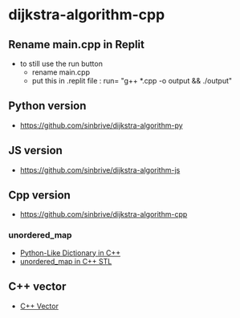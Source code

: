 # dijkstra-algorithm-cpp

## Rename main.cpp in Replit
- to still use the run button 
  - rename main.cpp
  - put this in .replit file : run= "g++ *.cpp -o output && ./output"  

## Python version
- https://github.com/sinbrive/dijkstra-algorithm-py

## JS version 
- https://github.com/sinbrive/dijkstra-algorithm-js

## Cpp version 
- https://github.com/sinbrive/dijkstra-algorithm-cpp

### unordered_map
- [Python-Like Dictionary in C++](https://leimao.github.io/blog/Python-Like-Dictionary-CPP/)
- [unordered_map in C++ STL](https://www.geeksforgeeks.org/unordered_map-in-cpp-stl/)

## C++ vector
- [C++ Vector](https://www.programiz.com/cpp-programming/vectors)
